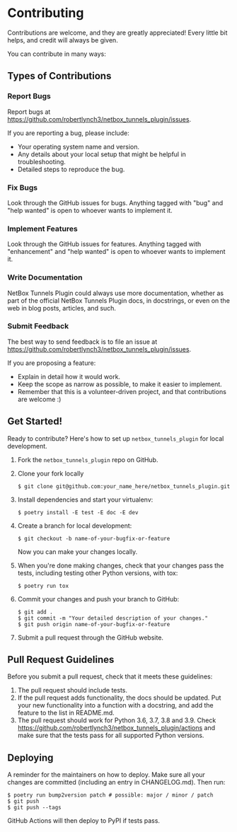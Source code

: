# Contributing

Contributions are welcome, and they are greatly appreciated! Every little bit
helps, and credit will always be given.

You can contribute in many ways:

## Types of Contributions

### Report Bugs

Report bugs at https://github.com/robertlynch3/netbox_tunnels_plugin/issues.

If you are reporting a bug, please include:

* Your operating system name and version.
* Any details about your local setup that might be helpful in troubleshooting.
* Detailed steps to reproduce the bug.

### Fix Bugs

Look through the GitHub issues for bugs. Anything tagged with "bug" and "help
wanted" is open to whoever wants to implement it.

### Implement Features

Look through the GitHub issues for features. Anything tagged with "enhancement"
and "help wanted" is open to whoever wants to implement it.

### Write Documentation

NetBox Tunnels Plugin could always use more documentation, whether as part of the
official NetBox Tunnels Plugin docs, in docstrings, or even on the web in blog posts,
articles, and such.

### Submit Feedback

The best way to send feedback is to file an issue at https://github.com/robertlynch3/netbox_tunnels_plugin/issues.

If you are proposing a feature:

* Explain in detail how it would work.
* Keep the scope as narrow as possible, to make it easier to implement.
* Remember that this is a volunteer-driven project, and that contributions
  are welcome :)

## Get Started!

Ready to contribute? Here's how to set up `netbox_tunnels_plugin` for local development.

1. Fork the `netbox_tunnels_plugin` repo on GitHub.
2. Clone your fork locally

    ```
    $ git clone git@github.com:your_name_here/netbox_tunnels_plugin.git
    ```

3. Install dependencies and start your virtualenv:

    ```
    $ poetry install -E test -E doc -E dev
    ```

4. Create a branch for local development:

    ```
    $ git checkout -b name-of-your-bugfix-or-feature
    ```

    Now you can make your changes locally.

5. When you're done making changes, check that your changes pass the
   tests, including testing other Python versions, with tox:

    ```
    $ poetry run tox
    ```

6. Commit your changes and push your branch to GitHub:

    ```
    $ git add .
    $ git commit -m "Your detailed description of your changes."
    $ git push origin name-of-your-bugfix-or-feature
    ```

7. Submit a pull request through the GitHub website.

## Pull Request Guidelines

Before you submit a pull request, check that it meets these guidelines:

1. The pull request should include tests.
2. If the pull request adds functionality, the docs should be updated. Put
   your new functionality into a function with a docstring, and add the
   feature to the list in README.md.
3. The pull request should work for Python 3.6, 3.7, 3.8 and 3.9. Check
   https://github.com/robertlynch3/netbox_tunnels_plugin/actions
   and make sure that the tests pass for all supported Python versions.


## Deploying

A reminder for the maintainers on how to deploy.
Make sure all your changes are committed (including an entry in CHANGELOG.md).
Then run:

```
$ poetry run bump2version patch # possible: major / minor / patch
$ git push
$ git push --tags
```

GitHub Actions will then deploy to PyPI if tests pass.
